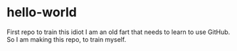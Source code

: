 # hello-world
First repo to train this idiot
I am an old fart that needs to learn to use GitHub.
So I am making this repo, to train myself.
